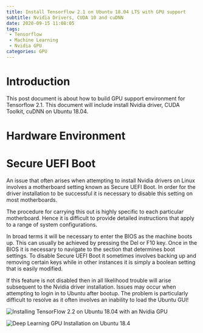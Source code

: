 ```yaml
---
title: Install Tensorflow 2.1 on Ubuntu 18.04 LTS with GPU support
subtitle: Nvidia Drivers, CUDA 10 and cuDNN
date: 2020-09-15 11:08:05
tags:
 - Tensorflow
 - Machine Learning
 - Nvidia GPU
categories: GPU
---
```

# Introduction
This post document is about how to build GPU support environment for Tensorflow 2.1. This document will include install Nvidia driver, CUDA Toolkit, cuDNN on Ubuntu 18.04.

# Hardware Environment

# Secure UEFI Boot

An issue that often arises when attempting to install Nvidia drivers on Linux involves a motherboard setting known as Secure UEFI Boot. In order for the driver installation to be successful it is necessary to disable this setting on most motherboards.

The procedure for carrying this out is highly specific to each particular motherboard. Hence it is difficult to provide detailed instructions that apply to a range of system configurations.

In broad terms it will be necessary to enter the BIOS as the machine boots up. This can usually be achieved by pressing the Del or F10 key. Once in the BIOS it is necessary to navigate to the section that determines boot settings. To disable Secure UEFI Boot it sometimes involves backing up and removing certain keys while in other instances it is simply a boolean setting that is easily modified.

If this feature is not disabled then in all likelihood trouble will arise subsequent to the Nvidia driver installation. Issues may occur when attempting to login in to Ubuntu after bootup. The problem is particularly difficult to resolve as it often involves an inability to load the Ubuntu GUI!

![Installing TensorFlow 2.2 on Ubuntu 18.04 with an Nvidia GPU](https://www.quantstart.com/articles/installing-tensorflow-22-on-ubuntu-1804-with-an-nvidia-gpu/)

![Deep Learning GPU Installation on Ubuntu 18.4](https://towardsdatascience.com/deep-learning-gpu-installation-on-ubuntu-18-4-9b12230a1d31)
